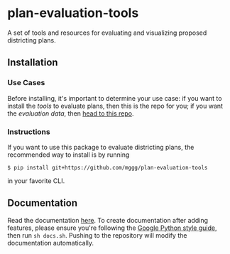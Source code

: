 # plan-evaluation-tools
A set of tools and resources for evaluating and visualizing proposed districting plans.

## Installation
### Use Cases
Before installing, it's important to determine your use case: if you want to install
the _tools_ to evaluate plans, then this is the repo for you; if you want the
_evaluation data_, then [head to this repo](https://github.com/mggg/plan-evaluation).

### Instructions
If you want to use this package to evaluate districting plans, the recommended
way to install is by running
```
$ pip install git+https://github.com/mggg/plan-evaluation-tools
```
in your favorite CLI.   

## Documentation
Read the documentation [here](https://mggg.github.io/plan-evaluation-tools/). To
create documentation after adding features, please ensure you're following the
[Google Python style guide](https://google.github.io/styleguide/pyguide.html#38-comments-and-docstrings), then run `sh docs.sh`. Pushing to the repository
will modify the documentation automatically.
